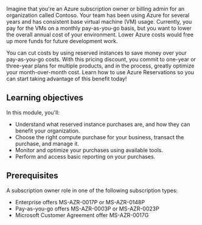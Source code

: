 Imagine that you're an Azure subscription owner or billing admin for an organization called Contoso. Your team has been using Azure for several years and has consistent base virtual machine (VM) usage. Currently, you pay for the VMs on a monthly pay-as-you-go basis, but you want to lower the overall annual cost of your environment. Lower Azure costs would free up more funds for future development work.

You can cut costs by using reserved instances to save money over your pay-as-you-go costs. With this pricing discount, you commit to one-year or three-year plans for multiple products, and in the process, greatly optimize your month-over-month cost. Learn how to use Azure Reservations so you can start taking advantage of this benefit today!

## Learning objectives

In this module, you'll:

- Understand what reserved instance purchases are, and how they can benefit your organization.
- Choose the right compute purchase for your business, transact the purchase, and manage it.
- Monitor and optimize your purchases using available tools.
- Perform and access basic reporting on your purchases.

## Prerequisites

A subscription owner role in one of the following subscription types:

- Enterprise offers MS-AZR-0017P or MS-AZR-0148P
- Pay-as-you-go offers MS-AZR-0003P or MS-AZR-0023P
- Microsoft Customer Agreement offer MS-AZR-0017G